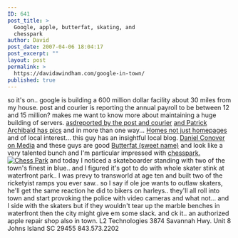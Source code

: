 ```yaml
---
ID: 641
post_title: >
  Google, apple, butterfat, skating, and
  chesspark
author: David
post_date: 2007-04-06 18:04:17
post_excerpt: ""
layout: post
permalink: >
  https://davidawindham.com/google-in-town/
published: true
---
```

so it's on..
google is building a 600 million dollar facility about 30 miles from my house.
post and courier is reporting the annual payroll to be between 12 and 15 million?
makes me want to know more about maintaining a huge building of servers.
<a href="http://www.charleston.net/assets/webPages/departmental/news/Stories.aspx?section=business&tableId=137724&pubDate=4/6/2007">asdreported by the post and courier</a>
<a href="http://blog.patrickarchibald.com/index.html"> and Patrick Archibald has pics</a>
and in more than one way...
<a href="http://googleblog.blogspot.com/2007/04/homes-not-just-homepages.html">Homes not just homepages</a>
and of local interest... this guy has an insightful local blog.
<a href="http://conovermedia.blogspot.com/">Daniel Conover on Media</a>
and these guys are good <a href="http://www.butterfat.net/wiki/About">Butterfat (sweet name)</a>  and look like a very talented bunch and I'm particular impressed with <a href="http://www.chesspark.com/">chesspark.
<img src="http://www.davidwindham.org/images/chesspark.png" alt="Chess Park" /></a>
and today I noticed a skateboarder standing with two of the town's finest in blue.. and I figured it's got to do with whole skater stink at waterfront park..  I was prevy to transworld at age ten and built two of the ricketyist ramps you ever saw.. so I say if ole joe wants to outlaw skaters, he'll get the same reaction he did to bikers on harleys.. they'll all roll into town and start provoking the police with video cameras and what not... and I side with the skaters but if they wouldn't tear up the marble benches in waterfront then the city might give em some slack.
and ck it.. an authorized apple repair shop also in town.
L2 Technologies
3874 Savannah Hwy. Unit 8
Johns Island SC 29455
843.573.2202